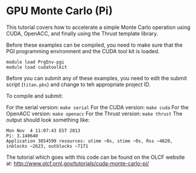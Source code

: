 GPU Monte Carlo (Pi)
====================

This tutorial covers how to accelerate a simple Monte Carlo operation using CUDA, OpenACC, and finally using the Thrust template library.

Before these examples can be compiled, you need to make sure that the PGI programming environment and the CUDA tool kit is loaded.

```
module load PrgEnv-pgi
module load cudatoolkit
```
Before you can submit any of these examples, you need to edit the submit script (`titan.pbs`) and change to teh appropriate project ID.

To compile and submit:

For the serial version: `make serial`
For the CUDA version: `make cuda`
For the OpenACC version: `make openacc`
For the Thrust version: `make thrust`
The output should look something like:

```
Mon Nov  4 11:07:43 EST 2013
Pi: 3.140640
Application 3854599 resources: utime ~0s, stime ~0s, Rss ~4820, inblocks ~2623, outblocks ~7171
```

The tutorial which goes with this code can be found on the OLCF website at: http://www.olcf.ornl.gov/tutorials/cuda-monte-carlo-pi/
